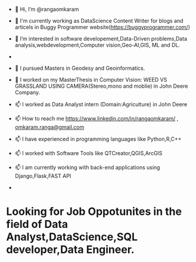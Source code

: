 - 👋 Hi, I’m @rangaomkaram
- 👀 I'm currently working as DataScience Content Writer for blogs and articels in Buggy Programmer website(https://buggyprogrammer.com/)
- 👀 I’m interested in software developement,Data-Driven problems,Data analysis,webdevelopment,Computer vision,Geo-AI,GIS, ML and DL.
- 
- 🌱 I  pursued Masters in Geodesy and Geoinformatics.
- 💞️ I worked on my  MasterThesis in Computer Vision: WEED VS GRASSLAND USING CAMERA(Stereo,mono and moblie) in John Deere Company.
- 📫 I worked as Data Analyst intern (Domain:Agriculture) in John Deere
- 📫 How to reach me https://www.linkedin.com/in/rangaomkaram/ , omkaram.ranga@gmail.com

- 📫 I have experienced in programming languages like Python,R,C++
- 📫 I worked with Software Tools like QTCreator,QGIS,ArcGIS
- 📫 I am currently working   with  back-end applications using Django,Flask,FAST API
- 
# Looking for Job Oppotunites in the field of Data Analyst,DataScience,SQL developer,Data Engineer.
<!---
rangaomkaram/rangaomkaram is a ✨ special ✨ repository because its `README.md` (this file) appears on your GitHub profile.
You can click the Preview link to take a look at your changes.
--->
